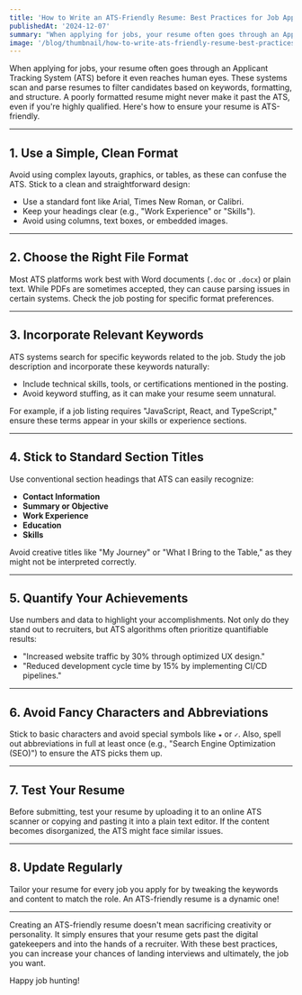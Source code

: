 ```yaml
---
title: 'How to Write an ATS-Friendly Resume: Best Practices for Job Applications'
publishedAt: '2024-12-07'
summary: "When applying for jobs, your resume often goes through an Applicant Tracking System (ATS) before it even reaches human eyes. "
image: '/blog/thumbnail/how-to-write-ats-friendly-resume-best-practices.png'
---
```


When applying for jobs, your resume often goes through an Applicant Tracking System (ATS) before it even reaches human eyes. These systems scan and parse resumes to filter candidates based on keywords, formatting, and structure. A poorly formatted resume might never make it past the ATS, even if you're highly qualified. Here's how to ensure your resume is ATS-friendly.

---

## 1. **Use a Simple, Clean Format**
Avoid using complex layouts, graphics, or tables, as these can confuse the ATS. Stick to a clean and straightforward design:
- Use a standard font like Arial, Times New Roman, or Calibri.
- Keep your headings clear (e.g., "Work Experience" or "Skills").
- Avoid using columns, text boxes, or embedded images.

---

## 2. **Choose the Right File Format**
Most ATS platforms work best with Word documents (`.doc` or `.docx`) or plain text. While PDFs are sometimes accepted, they can cause parsing issues in certain systems. Check the job posting for specific format preferences.

---

## 3. **Incorporate Relevant Keywords**
ATS systems search for specific keywords related to the job. Study the job description and incorporate these keywords naturally:
- Include technical skills, tools, or certifications mentioned in the posting.
- Avoid keyword stuffing, as it can make your resume seem unnatural.

For example, if a job listing requires "JavaScript, React, and TypeScript," ensure these terms appear in your skills or experience sections.

---

## 4. **Stick to Standard Section Titles**
Use conventional section headings that ATS can easily recognize:
- **Contact Information**
- **Summary or Objective**
- **Work Experience**
- **Education**
- **Skills**

Avoid creative titles like "My Journey" or "What I Bring to the Table," as they might not be interpreted correctly.

---

## 5. **Quantify Your Achievements**
Use numbers and data to highlight your accomplishments. Not only do they stand out to recruiters, but ATS algorithms often prioritize quantifiable results:
- "Increased website traffic by 30% through optimized UX design."
- "Reduced development cycle time by 15% by implementing CI/CD pipelines."

---

## 6. **Avoid Fancy Characters and Abbreviations**
Stick to basic characters and avoid special symbols like `★` or `✓`. Also, spell out abbreviations in full at least once (e.g., "Search Engine Optimization (SEO)") to ensure the ATS picks them up.

---

## 7. **Test Your Resume**
Before submitting, test your resume by uploading it to an online ATS scanner or copying and pasting it into a plain text editor. If the content becomes disorganized, the ATS might face similar issues.

---

## 8. **Update Regularly**
Tailor your resume for every job you apply for by tweaking the keywords and content to match the role. An ATS-friendly resume is a dynamic one!

---

Creating an ATS-friendly resume doesn't mean sacrificing creativity or personality. It simply ensures that your resume gets past the digital gatekeepers and into the hands of a recruiter. With these best practices, you can increase your chances of landing interviews and ultimately, the job you want.

Happy job hunting!